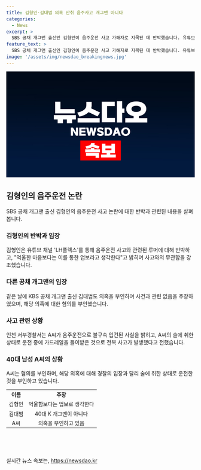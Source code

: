 ```yaml
---
title: 김형인·김대범 의혹 만취 음주사고 개그맨 아니다
categories:
  - News
excerpt: >
  SBS 공채 개그맨 출신인 김형인이 음주운전 사고 가해자로 지목된 데 반박했습니다. 유튜브 채널을 통해 해당 사고 용의자가 자신이 아니라고 주장하며, 이에 따른 혼란과 억울함을 호소했습니다. 또한 과거 벌금형을 선고받은 바 있는 만큼 어지러운 구설에 대한 업보로 여기고, 앞으로 더 나은 삶을 살기 위해 노력하겠다고 전했습니다. 같은 날 KBS 공채 개그맨 출신인 김대범도 의혹을 부인하며, 악플러들을 비판했습니다. 경찰은 음주운전 혐의로 해당 개그맨을 입건했으며, 사고 이후 차량은 전복됐지만 가해자는 크게 다치지 않았다고 밝혔습니다.
feature_text: >
  SBS 공채 개그맨 출신인 김형인이 음주운전 사고 가해자로 지목된 데 반박했습니다. 유튜브 채널을 통해 해당 사고 용의자가 자신이 아니라고 주장하며, 이에 따른 혼란과 억울함을 호소했습니다. 또한 과거 벌금형을 선고받은 바 있는 만큼 어지러운 구설에 대한 업보로 여기고, 앞으로 더 나은 삶을 살기 위해 노력하겠다고 전했습니다. 같은 날 KBS 공채 개그맨 출신인 김대범도 의혹을 부인하며, 악플러들을 비판했습니다. 경찰은 음주운전 혐의로 해당 개그맨을 입건했으며, 사고 이후 차량은 전복됐지만 가해자는 크게 다치지 않았다고 밝혔습니다.
image: '/assets/img/newsdao_breakingnews.jpg'
---
```


<p><img src="/assets/img/newsdao_breakingnews.jpg" alt="implanttips 속보" /></p>

<h2 data-ke-size="size26">김형인의 음주운전 논란</h2>

<p data-ke-size="size16">SBS 공채 개그맨 출신 김형인의 음주운전 사고 논란에 대한 반박과 관련된 내용을 살펴봅니다. </p>

<h3><b>김형인의 반박과 입장</b></h3>

<p data-ke-size="size16">김형인은 유튜브 채널 'LH플렉스'를 통해 음주운전 사고와 관련된 루머에 대해 반박하고, "억울한 마음보다는 이를 통한 업보라고 생각한다"고 밝히며 사고와의 무관함을 강조했습니다. </p>

<h3><b>다른 공채 개그맨의 입장</b></h3>

<p data-ke-size="size16">같은 날에 KBS 공채 개그맨 출신 김대범도 의혹을 부인하며 사건과 관련 없음을 주장하였으며, 해당 의혹에 대한 혐의를 부인했습니다.</p>

<h3><b>사고 관련 상황</b></h3>

<p data-ke-size="size16">인천 서부경찰서는 A씨가 음주운전으로 불구속 입건된 사실을 밝히고, A씨의 술에 취한 상태로 운전 중에 가드레일을 들이받은 것으로 전복 사고가 발생했다고 전했습니다.</p>

<h3>40대 남성 A씨의 상황</h3>

<p data-ke-size="size16">A씨는 혐의를 부인하며, 해당 의혹에 대해 경찰의 입장과 달리 술에 취한 상태로 운전한 것을 부인하고 있습니다.</p>

<table>
    <tr>
        <td style="text-align: center; height: 17px;"><b>이름</b></td>
        <td style="text-align: center; height: 17px;"><b>주장</b></td>
    </tr>
    <tr>
        <td style="text-align: center; height: 17px;">김형인</td>
        <td style="text-align: center; height: 17px;">억울함보다는 업보로 생각한다</td>
    </tr>
    <tr>
        <td style="text-align: center; height: 17px;">김대범</td>
        <td style="text-align: center; height: 17px;">40대 K 개그맨이 아니다</td>
    </tr>
    <tr>
        <td style="text-align: center; height: 17px;">A씨</td>
        <td style="text-align: center; height: 17px;">의혹을 부인하고 있음</td>
    </tr>
</table>

<p data-ke-size="size16">&nbsp;</p>

<p data-ke-size="size16">&nbsp;</p>
실시간 뉴스 속보는, <a href="https://newsdao.kr" rel="dofollow">https://newsdao.kr</a>


